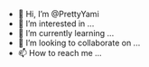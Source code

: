 - 👋 Hi, I’m @PrettyYami
- 👀 I’m interested in ...
- 🌱 I’m currently learning ...
- 💞️ I’m looking to collaborate on ...
- 📫 How to reach me ...

<!---
PrettyYami/PrettyYami is a ✨ special ✨ repository because its `README.md` (this file) appears on your GitHub profile.
You can click the Preview link to take a look at your changes.
--->
